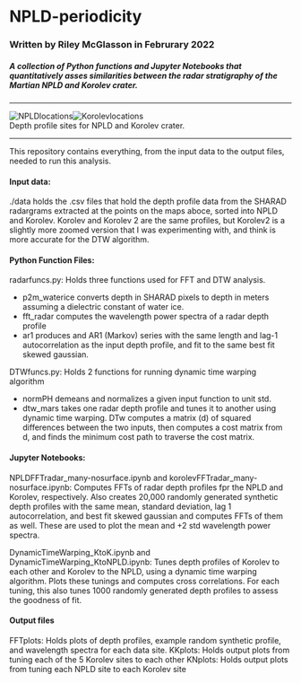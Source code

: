 # NPLD-periodicity

### Written by Riley McGlasson in Februrary 2022

##### A collection of Python functions and Jupyter Notebooks that quantitatively asses similarities between the radar stratigraphy of the Martian NPLD and Korolev crater.

---

![NPLDlocations](https://user-images.githubusercontent.com/34108989/156832352-bbfc1187-7a5d-40b7-8892-044fdcb08997.png)![Korolevlocations](https://user-images.githubusercontent.com/34108989/156836781-d7c40b29-2bc3-4161-8865-e8c086517cbc.png)  
Depth profile sites for NPLD and Korolev crater.

---

This repository contains everything, from the input data to the output files, needed to run this analysis.

#### Input data:
./data holds the .csv files that hold the depth profile data from the SHARAD radargrams extracted at the points on the maps aboce, sorted into NPLD and Korolev. Korolev and Korolev 2 are the same profiles, but Korolev2 is a slightly more zoomed version that I was experimenting with, and think is more accurate for the DTW algorithm.

#### Python Function Files:
radarfuncs.py: Holds three functions used for FFT and DTW analysis. 
- p2m_waterice converts depth in SHARAD pixels to depth in meters assuming a dielectric constant of water ice.
- fft_radar computes the wavelength power spectra of a radar depth profile
- ar1 produces and AR1 (Markov) series with the same length and lag-1 autocorrelation as the input depth profile, and fit to the same best fit skewed gaussian.

DTWfuncs.py: Holds 2 functions for running dynamic time warping algorithm
- normPH demeans and normalizes a given input function to unit std.
- dtw_mars takes one radar depth profile and tunes it to another using dynamic time warping. DTw computes a matrix (d) of squared differences between the two inputs, then computes a cost matrix from d, and finds the minimum cost path to traverse the cost matrix.

#### Jupyter Notebooks:
NPLDFFTradar_many-nosurface.ipynb and korolevFFTradar_many-nosurface.ipynb: Computes FFTs of radar depth profiles fpr the NPLD and Korolev, respectively. Also creates 20,000 randomly generated synthetic depth profiles with the same mean, standard deviation, lag 1 autocorrelation, and best fit skewed gaussian and computes FFTs of them as well. These are used to plot the mean and +2 std wavelength power spectra.  

DynamicTimeWarping_KtoK.ipynb and DynamicTimeWarping_KtoNPLD.ipynb: Tunes depth profiles of Korolev to each other and Korolev to the NPLD, using a dynamic time warping algorithm. Plots these tunings and computes cross correlations. For each tuning, this also tunes 1000 randomly generated depth profiles to assess the goodness of fit.

#### Output files
FFTplots: Holds plots of depth profiles, example random synthetic profile, and wavelength spectra for each data site.
KKplots: Holds output plots from tuning each of the 5 Korolev sites to each other
KNplots: Holds output plots from tuning each NPLD site to each Korolev site


